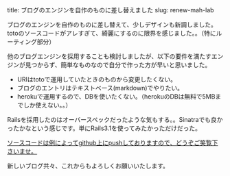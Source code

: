 title: ブログのエンジンを自作のものに差し替えました
slug: renew-mah-lab

ブログのエンジンを自作のものに差し替えて、少しデザインも新調しました。totoのソースコードがアレすぎて、綺麗にするのに限界を感じました。。（特にルーティング部分）

他のブログエンジンを採用することも検討しましたが、以下の要件を満たすエンジンが見つからず、簡単なものなので自分で作った方が早いと思いました。

* URIはtotoで運用していたときのものから変更したくない。
* ブログのエントリはテキストベース(markdown)でやりたい。
* herokuで運用するので、DBを使いたくない。（herokuのDBは無料で5MBまでしか使えない。。）

Railsを採用したのはオーバースペックだったような気もする。。Sinatraでも良かったかなという感じです。単にRails3.1を使ってみたかっただけだった。

[ソースコードは例によってgithub上にpushしておりますので、どうぞご笑覧下さいませ。](https://github.com/mahm/mah-lab-engine)

新しいブログ共々、これからもよろしくお願いいたします。
